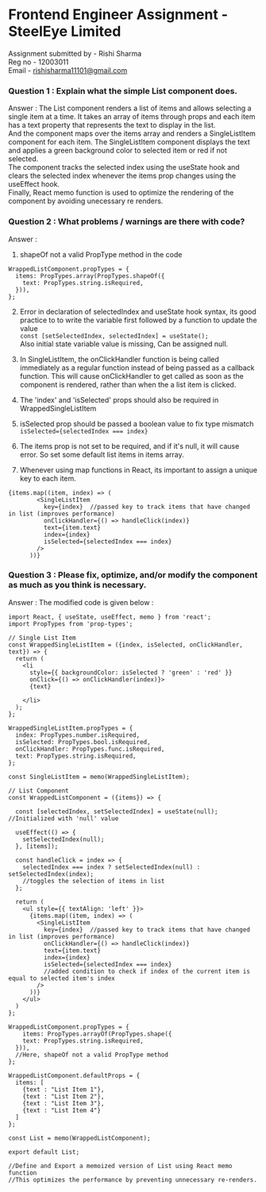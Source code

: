 # Frontend Engineer Assignment - SteelEye Limited

Assignment submitted by - Rishi Sharma <br/> Reg no - 12003011 <br/> Email - rishisharma11101@gmail.com

### Question 1 : Explain what the simple List component does.

Answer : The List component renders a list of items and allows selecting a single item at a time.
It takes an array of items through props and each item has a text property that represents the text to display in the list. <br/>
And the component maps over the items array and renders a SingleListItem component for each item. 
The SingleListItem component displays the text and applies a green background color to selected item or red if not selected. <br/>
The component tracks the selected index using the useState hook and clears the selected index whenever the items prop changes using the useEffect hook. <br/>
Finally, React memo function is used to optimize the rendering of the component by avoiding unecessary re renders.

### Question 2 : What problems / warnings are there with code?

Answer :

1. shapeOf not a valid PropType method in the code <br/>
```
WrappedListComponent.propTypes = {
  items: PropTypes.array(PropTypes.shapeOf({
    text: PropTypes.string.isRequired,
  })),
}; 
```
2. Error in declaration of selectedIndex and useState hook syntax, its good practice to to write the variable first followed by a function to update the value <br/>
`const [setSelectedIndex, selectedIndex] = useState();` <br/>
Also initial state variable value is missing, Can be assigned null. <br/>

3. In SingleListItem, the onClickHandler function is being called immediately as a regular function instead of being passed as a callback function. This will cause onClickHandler to get called as soon as the component is rendered, rather than when the a list item is clicked. <br/>

4. The 'index' and 'isSelected' props should also be required in WrappedSingleListItem <br/>

5. isSelected prop should be passed a boolean value to fix type mismatch
`isSelected={selectedIndex === index}`

6. The items prop is not set to be required, and if it's null, it will cause error. So set some default list items in items array. <br/>

7. Whenever using map functions in React, its important to assign a unique key to each item.
```
{items.map((item, index) => (
        <SingleListItem
          key={index}  //passed key to track items that have changed in list (improves performance)
          onClickHandler={() => handleClick(index)}
          text={item.text}
          index={index}
          isSelected={selectedIndex === index} 
        />
      ))} 
```

### Question 3 : Please fix, optimize, and/or modify the component as much as you think is necessary. <br/>
Answer : The modified code is given below : <br/>
```
import React, { useState, useEffect, memo } from 'react';
import PropTypes from 'prop-types';

// Single List Item
const WrappedSingleListItem = ({index, isSelected, onClickHandler, text}) => {
  return (
    <li
      style={{ backgroundColor: isSelected ? 'green' : 'red' }}
      onClick={() => onClickHandler(index)}>
      {text}

    </li>
  );
};

WrappedSingleListItem.propTypes = {
  index: PropTypes.number.isRequired,
  isSelected: PropTypes.bool.isRequired,
  onClickHandler: PropTypes.func.isRequired,
  text: PropTypes.string.isRequired,
};

const SingleListItem = memo(WrappedSingleListItem);

// List Component
const WrappedListComponent = ({items}) => {

  const [selectedIndex, setSelectedIndex] = useState(null); //Initialized with 'null' value

  useEffect(() => {
    setSelectedIndex(null);
  }, [items]);

  const handleClick = index => {
    selectedIndex === index ? setSelectedIndex(null) : setSelectedIndex(index);
    //toggles the selection of items in list
  };

  return (
    <ul style={{ textAlign: 'left' }}>
      {items.map((item, index) => (
        <SingleListItem
          key={index}  //passed key to track items that have changed in list (improves performance)
          onClickHandler={() => handleClick(index)}
          text={item.text}
          index={index}
          isSelected={selectedIndex === index} 
          //added condition to check if index of the current item is equal to selected item's index
        />
      ))}
    </ul>
  )
};

WrappedListComponent.propTypes = {
    items: PropTypes.arrayOf(PropTypes.shape({
    text: PropTypes.string.isRequired,
  })),
  //Here, shapeOf not a valid PropType method
};

WrappedListComponent.defaultProps = {
  items: [
    {text : "List Item 1"},
    {text : "List Item 2"},
    {text : "List Item 3"},
    {text : "List Item 4"}
  ]
};

const List = memo(WrappedListComponent);

export default List;

//Define and Export a memoized version of List using React memo function 
//This optimizes the performance by preventing unnecessary re-renders.
```
